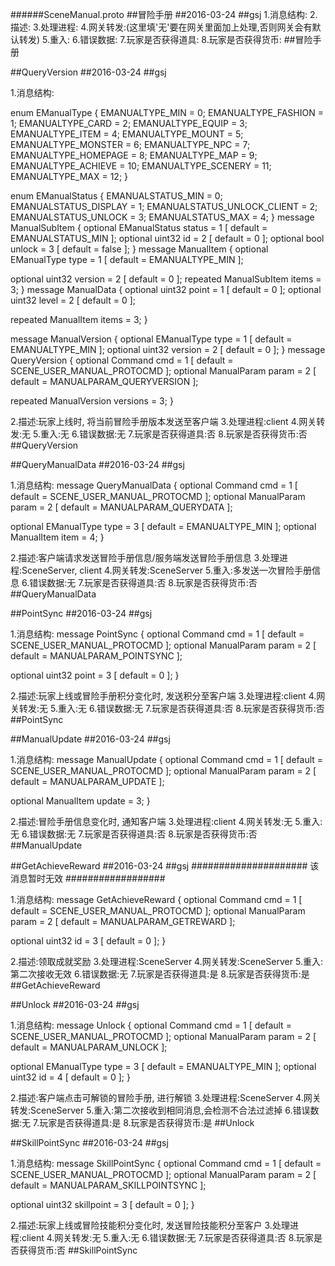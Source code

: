 ######SceneManual.proto
##冒险手册
##2016-03-24
##gsj
1.消息结构:
2.描述:
3.处理进程:
4.网关转发:(这里填'无'要在网关里面加上处理,否则网关会有默认转发)
5.重入:
6.错误数据:
7.玩家是否获得道具:
8.玩家是否获得货币:
##冒险手册

##QueryVersion
##2016-03-24
##gsj

1.消息结构:

enum EManualType
{
  EMANUALTYPE_MIN = 0;
  EMANUALTYPE_FASHION = 1;
  EMANUALTYPE_CARD = 2;
  EMANUALTYPE_EQUIP = 3;
  EMANUALTYPE_ITEM = 4;
  EMANUALTYPE_MOUNT = 5;
  EMANUALTYPE_MONSTER = 6;
  EMANUALTYPE_NPC = 7;
  EMANUALTYPE_HOMEPAGE = 8;
  EMANUALTYPE_MAP = 9;
  EMANUALTYPE_ACHIEVE = 10;
  EMANUALTYPE_SCENERY = 11;
  EMANUALTYPE_MAX = 12;
}

enum EManualStatus
{
  EMANUALSTATUS_MIN = 0;
  EMANUALSTATUS_DISPLAY = 1;
  EMANUALSTATUS_UNLOCK_CLIENT = 2;
  EMANUALSTATUS_UNLOCK = 3;
  EMANUALSTATUS_MAX = 4;
}
message ManualSubItem
{
  optional EManualStatus status = 1 [ default = EMANUALSTATUS_MIN ];
  optional uint32 id = 2 [ default = 0 ];
  optional bool unlock = 3 [ default = false ];
}
message ManualItem
{
  optional EManualType type = 1 [ default = EMANUALTYPE_MIN ];

  optional uint32 version = 2 [ default = 0 ];
  repeated ManualSubItem items = 3;
}
message ManualData
{
  optional uint32 point = 1 [ default = 0 ];
  optional uint32 level = 2 [ default = 0 ];

  repeated ManualItem items = 3;
}

message ManualVersion
{
  optional EManualType type = 1 [ default = EMANUALTYPE_MIN ];
  optional uint32 version = 2 [ default = 0 ];
}
message QueryVersion
{
  optional Command cmd = 1 [ default = SCENE_USER_MANUAL_PROTOCMD ];
  optional ManualParam param = 2 [ default = MANUALPARAM_QUERYVERSION ];

  repeated ManualVersion versions = 3;
}

2.描述:玩家上线时, 将当前冒险手册版本发送至客户端
3.处理进程:client
4.网关转发:无
5.重入:无
6.错误数据:无
7.玩家是否获得道具:否
8.玩家是否获得货币:否
##QueryVersion



##QueryManualData
##2016-03-24
##gsj

1.消息结构:
message QueryManualData
{
  optional Command cmd = 1 [ default = SCENE_USER_MANUAL_PROTOCMD ];
  optional ManualParam param = 2 [ default = MANUALPARAM_QUERYDATA ];

  optional EManualType type = 3 [ default = EMANUALTYPE_MIN ];
  optional ManualItem item = 4;
}

2.描述:客户端请求发送冒险手册信息/服务端发送冒险手册信息
3.处理进程:SceneServer, client
4.网关转发:SceneServer
5.重入:多发送一次冒险手册信息
6.错误数据:无
7.玩家是否获得道具:否
8.玩家是否获得货币:否
##QueryManualData



##PointSync
##2016-03-24
##gsj

1.消息结构:
message PointSync
{
  optional Command cmd = 1 [ default = SCENE_USER_MANUAL_PROTOCMD ];
  optional ManualParam param = 2 [ default = MANUALPARAM_POINTSYNC ];

  optional uint32 point = 3 [ default = 0 ];
}

2.描述:玩家上线或冒险手册积分变化时, 发送积分至客户端
3.处理进程:client
4.网关转发:无
5.重入:无
6.错误数据:无
7.玩家是否获得道具:否
8.玩家是否获得货币:否
##PointSync



##ManualUpdate
##2016-03-24
##gsj

1.消息结构:
message ManualUpdate
{
  optional Command cmd = 1 [ default = SCENE_USER_MANUAL_PROTOCMD ];
  optional ManualParam param = 2 [ default = MANUALPARAM_UPDATE ];

  optional ManualItem update = 3;
}

2.描述:冒险手册信息变化时, 通知客户端
3.处理进程:client
4.网关转发:无
5.重入:无
6.错误数据:无
7.玩家是否获得道具:否
8.玩家是否获得货币:否
##ManualUpdate



##GetAchieveReward
##2016-03-24
##gsj
##################### 该消息暂时无效 ##################

1.消息结构:
message GetAchieveReward
{
  optional Command cmd = 1 [ default = SCENE_USER_MANUAL_PROTOCMD ];
  optional ManualParam param = 2 [ default = MANUALPARAM_GETREWARD ];

  optional uint32 id = 3 [ default = 0 ];
}

2.描述:领取成就奖励
3.处理进程:SceneServer
4.网关转发:SceneServer
5.重入:第二次接收无效
6.错误数据:无
7.玩家是否获得道具:是
8.玩家是否获得货币:是
##GetAchieveReward



##Unlock
##2016-03-24
##gsj

1.消息结构:
message Unlock
{
  optional Command cmd = 1 [ default = SCENE_USER_MANUAL_PROTOCMD ];
  optional ManualParam param = 2 [ default = MANUALPARAM_UNLOCK ];

  optional EManualType type = 3 [ default = EMANUALTYPE_MIN ];
  optional uint32 id = 4 [ default = 0 ];
}

2.描述:客户端点击可解锁的冒险手册, 进行解锁
3.处理进程:SceneServer
4.网关转发:SceneServer
5.重入:第二次接收到相同消息,会检测不合法过滤掉
6.错误数据:无
7.玩家是否获得道具:是
8.玩家是否获得货币:是
##Unlock



##SkillPointSync
##2016-03-24
##gsj

1.消息结构:
message SkillPointSync
{
  optional Command cmd = 1 [ default = SCENE_USER_MANUAL_PROTOCMD ];
  optional ManualParam param = 2 [ default = MANUALPARAM_SKILLPOINTSYNC ];

  optional uint32 skillpoint = 3 [ default = 0 ];
}

2.描述:玩家上线或冒险技能积分变化时, 发送冒险技能积分至客户
3.处理进程:client
4.网关转发:无
5.重入:无
6.错误数据:无
7.玩家是否获得道具:否
8.玩家是否获得货币:否
##SkillPointSync

